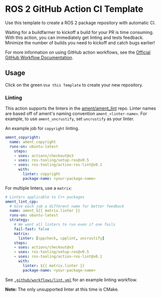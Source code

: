 # ROS 2 GitHub Action CI Template

Use this template to create a ROS 2 package repository with automatic CI.

Waiting for a buildfarmer to kickoff a build for your PR is time consuming.
With this action, you can immediately get linting and tests feedback.
Minimize the number of builds you need to kickoff and catch bugs earlier!

For more information on using GitHub action workflows, see the
[Official GitHub Workflow Documentation].

## Usage

Click on the green `Use this Template` to create your new repository.

### Linting

This action supports the linters in the [ament/ament_lint] repo.
Linter names are based off of ament's naming convention `ament_<linter-name>`.
For example, to use `ament_uncrustify`, set `uncrustify` as your linter.

An example job for `copyright` linting.

```yaml
ament_copyright:
  name: ament_copyright
  runs-on: ubuntu-latest
    steps:
    - uses: actions/checkout@v3
    - uses: ros-tooling/setup-ros@v0.5
    - uses: ros-tooling/action-ros-lint@v0.1
      with:
        linter: copyright
        package-name: <your-package-name>
```

For multiple linters, use a `matrix`:

```yaml
# Linters applicable to C++ packages
ament_lint_cpp:
  # Give each job a different name for better feedback
  name: ament_${{ matrix.linter }}
  runs-on: ubuntu-latest
  strategy:
    # We want all linters to run even if one fails
    fail-fast: false 
    matrix:
      linter: [cppcheck, cpplint, uncrustify]
    steps:
    - uses: actions/checkout@v3
    - uses: ros-tooling/setup-ros@v0.5
    - uses: ros-tooling/action-ros-lint@v0.1
      with:
        linter: ${{ matrix.linter }}
        package-name: <your-package-name>
```

See [`.github/workflows/lint.yml`] for an example linting workflow.

**Note:** The only unsupported linter at this time is CMake.

[Official GitHub Workflow Documentation]: https://help.github.com/en/actions/automating-your-workflow-with-github-actions/workflow-syntax-for-github-actions
[ament/ament_lint]: https://github.com/ament/ament_lint/tree/eloquent
[`.github/workflows/lint.yml`]: .github/workflows/lint.yml
